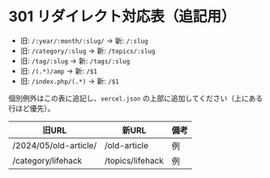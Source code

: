 # 301 リダイレクト対応表（追記用）

- 旧: `/:year/:month/:slug/` → 新: `/:slug`
- 旧: `/category/:slug` → 新: `/topics/:slug`
- 旧: `/tag/:slug` → 新: `/tags/:slug`
- 旧: `/(.*)/amp` → 新: `/$1`
- 旧: `/index.php/(.*)` → 新: `/$1`

個別例外はこの表に追記し、`vercel.json` の上部に追加してください（上にある行ほど優先）。

| 旧URL | 新URL | 備考 |
|---|---|---|
| /2024/05/old-article/ | /old-article | 例 |
| /category/lifehack | /topics/lifehack | 例 |

